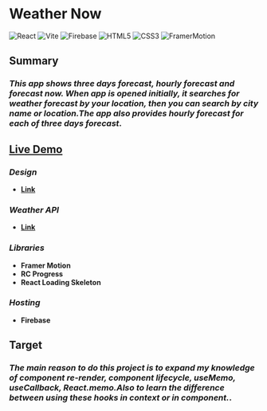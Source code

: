 # **Weather Now**

![React](https://img.shields.io/badge/React-20232A?style=for-the-badge&logo=react&logoColor=61DAFB)
![Vite](https://img.shields.io/badge/Vite-B73BFE?style=for-the-badge&logo=vite&logoColor=FFD62E)
![Firebase](https://img.shields.io/badge/firebase-ffca28?style=for-the-badge&logo=firebase&logoColor=black)
![HTML5](https://img.shields.io/badge/HTML5-E34F26?style=for-the-badge&logo=html5&logoColor=white)
![CSS3](https://img.shields.io/badge/CSS3-1572B6?style=for-the-badge&logo=css3&logoColor=white)
![FramerMotion](https://img.shields.io/badge/framer_motion-l?style=for-the-badge)

## **Summary**
### ***This app shows three days forecast, hourly forecast and forecast now. When app is opened initially, it searches for weather forecast by your location, then you can search by city name or location.The app also provides hourly forecast for each of three days forecast***.

## **[Live Demo](https://weather-app-bf6cd.web.app/)**
### ***Design***
- **[Link](https://dribbble.com/shots/21413102-Weather-App)**


### ***Weather API***
- **[Link](https://www.weatherapi.com)**

### ***Libraries***
- **Framer Motion**
- **RC Progress**
- **React Loading Skeleton**

### ***Hosting***
- **Firebase**

## **Target**

### ***The main reason to do this project is to expand my knowledge of component re-render, component lifecycle, useMemo, useCallback, React.memo.Also to learn the difference between using these hooks in context or in component.***.

